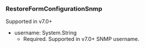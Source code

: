 ### RestoreFormConfigurationSnmp
Supported in v7.0+

- username: System.String
  - Required. Supported in v7.0+
SNMP username.
